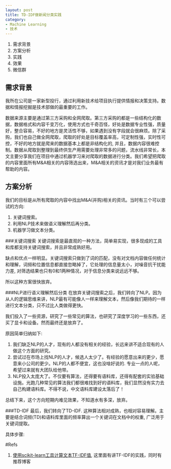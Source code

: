 ```yaml
---
layout: post
title: TD-IDF做新闻分类实践
category: 
- Machine Learning
- 技术
---
```

1. 需求背景
2. 方案分析
3. 实践
4. 效果
5. 微信群

## 需求背景
我所在公司是一家新型投行，通过利用新技术给项目执行提供情报和决策支持。数据和情报挖掘是技术部做的最重要的工作。

数据来源主要是通过第三方采购和全网爬取。第三方采购的都是一些结构化的数据，数据格式和内容千变万化，使用方式也千奇百怪，好处是数据专业性强，质量好，整合容易，不好的地方是灵活性不够，如果遇到没有字段就会很麻烦。除了采购，我们也自己做全网爬取，爬取的好处是目标覆盖率高，可定制性强，实时性可控，不好的地方就是爬来的数据基本上都是非结构化的, 并且，数据内容很难控制。数据从爬取到整理到最终供生产用需要处理非常多的问题，流水线非常长，本文主要分享我们在项目中通过机器学习来对爬取的数据进行分类。我们希望把爬取的内容里面所有M&A相关的内容筛选出来，M&A相关的资讯才是对我们业务最有帮助的内容。


## 方案分析
我们的目标是从所有爬取的内容中找出M&A(并购)相关的资讯。当时有三个可以尝试的方向: 

1. 关键词搜索。 
2. 利用NLP技术来做语义理解然后再分类。
3. 机器学习做文本分类。


###关键词搜索
关键词搜索是最直观的一种方法，简单易实现，很多现成的工具和库都支持关键词搜索，并且非常成熟好用。

缺点和优点一样明显。关键词搜索只做到了词的匹配，没有对文档内容做任何统计和理解，词频和位置信息都直接忽略掉了，它处理的信息量太小，对噪音抗干扰能力差, 对筛选结果也只有0和1两种情况，对于信息分类来说远远不够。

所以这种方案很快放弃。

###NLP进行语义理解然后分类
在放弃关键词搜索之后，我们转向了NLP。因为从人的逻辑思维来讲，NLP最有可能像人一样来理解文本，然后像我们期待的一样进行文本分类，只不过比人类做得更快。

我们投入了一些资源，研究了一些常见的算法，也研究了深度学习的一些东西，还买了显卡和设备。然而最终还是放弃了。

原因简单归纳如下:

1. 我们缺乏NLP的人才，现有的人都没有相关的经验，长远来讲不适合现有的人做这个方面的研究。
2. 尝试过在市场上找NLP的人才，候选人太少了。有经验的愿意出来的更少，愿意来小公司的更少。NLP的人都不便宜，这也没啥好说的. 专业一点的人呢，希望过来就有大团队给他带。
3. NLP投入太庞大了。不仅要有算法，还得要有语料库，还得有配套的实验基础设施。光跑几种常见的算法我们都很难找到好的语料库，我们显然没有实力去自己构建语料库。不得不说，中文语料库建设太落后了！

总结下来，这个方向短期内难见效果，不知道水有多深，放弃。

###TD-IDF
最后，我们转向了TD-IDF. 这种算法相对成熟，也相对容易理解。主要是结合词频(TD)和语料库里面的频率算出一个关键词在文档中的权重, 广泛用于关键词提取。

具体步骤:



#Refs

1. [ 使用scikit-learn工具计算文本TF-IDF值](https://blog.csdn.net/Eastmount/article/details/50323063), 这里面有讲TF-IDF的实践，同时有推荐博客